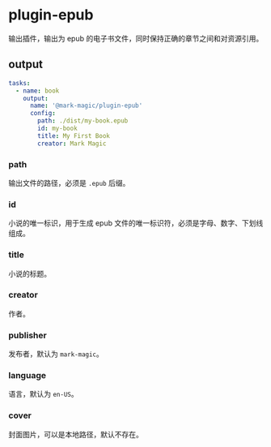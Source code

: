 # plugin-epub

输出插件，输出为 epub 的电子书文件，同时保持正确的章节之间和对资源引用。

## output

```yaml
tasks:
  - name: book
    output:
      name: '@mark-magic/plugin-epub'
      config:
        path: ./dist/my-book.epub
        id: my-book
        title: My First Book
        creator: Mark Magic
```

### path

输出文件的路径，必须是 `.epub` 后缀。

### id

小说的唯一标识，用于生成 epub 文件的唯一标识符，必须是字母、数字、下划线组成。

### title

小说的标题。

### creator

作者。

### publisher

发布者，默认为 `mark-magic`。

### language

语言，默认为 `en-US`。

### cover

封面图片，可以是本地路径，默认不存在。
